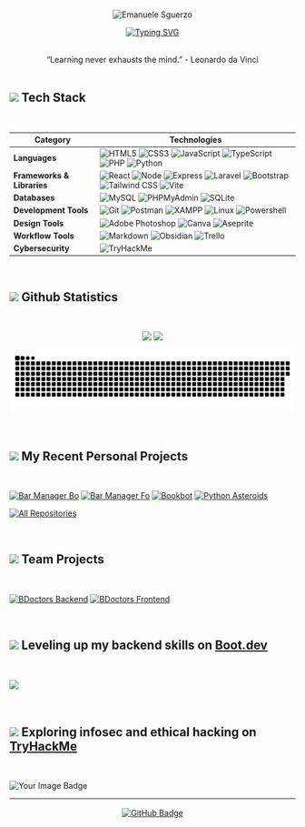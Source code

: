 <br>

<!--Intro-->
<p align="center">
    <img width="400" alt="Emanuele Sguerzo" src="https://github.com/user-attachments/assets/a3a97292-35ca-49fb-be2f-52dc6e9f9a91" />
</p>


<p align="center">
  <a href="https://git.io/typing-svg">
    <img 
      src="https://readme-typing-svg.demolab.com?font=Fira+Code&duration=4000&pause=1000&color=00ADB5&center=true&width=435&lines=Welcome+to+my+profile!+;I+love+coding%2C+gaming+and+reading.;Currently+learning+PHP%2C+Laravel+%26+C.;Seeking+project+collaborations.;Learning+something+new+every+day." 
      alt="Typing SVG" />
  </a>
</p>

<br>

<!--Quote-->
<div align="center">
  “Learning never exhausts the mind.” - Leonardo da Vinci
</div>

<br>

<!--Tech Stack-->
<h2>  <img src="https://media0.giphy.com/media/v1.Y2lkPTc5MGI3NjExM3hwZjZuM2Y5aWoyYzJld3c1aGllMmcyOHNmZjAzdWJwZmhyZXFqYSZlcD12MV9pbnRlcm5hbF9naWZfYnlfaWQmY3Q9cw/dXkewidie4SLwZY87T/giphy.gif" width="50"> Tech Stack </h2>

<br>

| **Category** | **Technologies** |
|--------------|------------------|
| **Languages** | ![HTML5](https://img.shields.io/badge/html5-%23E34F26.svg?style=for-the-badge&logo=html5&logoColor=white) ![CSS3](https://img.shields.io/badge/css3-%231572B6.svg?style=for-the-badge&logo=css3&logoColor=white) ![JavaScript](https://img.shields.io/badge/javascript-%23323330.svg?style=for-the-badge&logo=javascript&logoColor=%23F7DF1E) ![TypeScript](https://img.shields.io/badge/TypeScript-007ACC?style=for-the-badge&logo=typescript&logoColor=white)  ![PHP](https://img.shields.io/badge/php-%23777BB4.svg?style=for-the-badge&logo=php&logoColor=white) ![Python](https://img.shields.io/badge/Python-FFD43B?style=for-the-badge&logo=python&logoColor=blue) |
| **Frameworks & Libraries** | ![React](https://img.shields.io/badge/react-%2320232a.svg?style=for-the-badge&logo=react&logoColor=%2361DAFB) ![Node](https://img.shields.io/badge/Node%20js-339933?style=for-the-badge&logo=nodedotjs&logoColor=white) ![Express](https://img.shields.io/badge/Express%20js-000000?style=for-the-badge&logo=express&logoColor=white) ![Laravel](https://img.shields.io/badge/laravel-%23FF2D20.svg?style=for-the-badge&logo=laravel&logoColor=white) ![Bootstrap](https://img.shields.io/badge/bootstrap-%238511FA.svg?style=for-the-badge&logo=bootstrap&logoColor=white) ![Tailwind CSS](https://img.shields.io/badge/Tailwind_CSS-38B2AC?style=for-the-badge&logo=tailwind-css&logoColor=white) ![Vite](https://img.shields.io/badge/Vite-B73BFE?style=for-the-badge&logo=vite&logoColor=FFD62E) |
| **Databases** | ![MySQL](https://img.shields.io/badge/mysql-4479A1.svg?style=for-the-badge&logo=mysql&logoColor=white) ![PHPMyAdmin](https://img.shields.io/badge/phpmyadmin-6C78AF?style=for-the-badge&logo=phpmyadmin&logoColor=white) ![SQLite](https://img.shields.io/badge/Sqlite-003B57?style=for-the-badge&logo=sqlite&logoColor=white) |
| **Development Tools** | ![Git](https://img.shields.io/badge/git-%23F05033.svg?style=for-the-badge&logo=git&logoColor=white) ![Postman](https://img.shields.io/badge/Postman-FF6C37?style=for-the-badge&logo=Postman&logoColor=white) ![XAMPP](https://img.shields.io/badge/Xampp-F37623?style=for-the-badge&logo=xampp&logoColor=white) ![Linux](https://img.shields.io/badge/Linux-FCC624?style=for-the-badge&logo=linux&logoColor=black) ![Powershell](https://img.shields.io/badge/powershell-5391FE?style=for-the-badge&logo=powershell&logoColor=white) |
| **Design Tools** | ![Adobe Photoshop](https://img.shields.io/badge/adobe%20photoshop-%2331A8FF.svg?style=for-the-badge&logo=adobe%20photoshop&logoColor=white) ![Canva](https://img.shields.io/badge/Canva-%2300C4CC.svg?style=for-the-badge&logo=Canva&logoColor=white) ![Aseprite](https://img.shields.io/badge/Aseprite-FFFFFF?style=for-the-badge&logo=Aseprite&logoColor=#7D929E) |
| **Workflow Tools** | ![Markdown](https://img.shields.io/badge/markdown-%23000000.svg?style=for-the-badge&logo=markdown&logoColor=white) ![Obsidian](https://img.shields.io/badge/Obsidian-483699?style=for-the-badge&logo=Obsidian&logoColor=white) ![Trello](https://img.shields.io/badge/Trello-0052CC?style=for-the-badge&logo=trello&logoColor=white)|
| **Cybersecurity** | ![TryHackMe](https://img.shields.io/badge/TryHackMe-212C42?style=for-the-badge&logo=TryHackMe&logoColor=white) |


<br>

<!--Statistiche Github-->
<h2> <img src="https://media3.giphy.com/media/v1.Y2lkPTc5MGI3NjExbGN0MnJhbDJqaWFmOGJyNndxYXZ0ZGYxZmJzMXBuNXo2MXRkbW1udCZlcD12MV9pbnRlcm5hbF9naWZfYnlfaWQmY3Q9cw/DSmAIq32kNQm1X6K8m/giphy.gif" width="50"> Github Statistics</h2>

<br>

<div align="center">
  
  ![](https://nirzak-streak-stats.vercel.app/?user=emanuelesguerzo&theme=react&hide_border=true)
  ![](https://github-readme-stats.vercel.app/api/top-langs/?username=emanuelesguerzo&hide_border=true&include_all_commits=true&count_private=true&layout=compact&bg_color=20232a&title_color=ffb000&text_color=ffffff)
  
</div>

![snake gif](https://github.com/emanuelesguerzo/emanuelesguerzo/blob/output/github-snake-dark.svg)

<br>

<!--Progetti Personali-->
<h2>  <img src="https://media3.giphy.com/media/v1.Y2lkPTc5MGI3NjExZnd2ZGU3cmplZG91eGVoZmZ0YjMxbHNvY3hmMG1jbGcyM3EzZmtyMSZlcD12MV9pbnRlcm5hbF9naWZfYnlfaWQmY3Q9cw/THvAQ9mQF4CY8O3FOr/giphy.gif" width="50"> My Recent Personal Projects</h2>

<br>

<div>
  
  [![Bar Manager Bo](https://github-readme-stats.vercel.app/api/pin/?username=emanuelesguerzo&repo=bar-manager-bo&bg_color=20232a&title_color=ffb000&hide_border=true&icon_color=ffb000&text_color=ffffff)](https://github.com/emanuelesguerzo/bar-manager-bo)
  [![Bar Manager Fo](https://github-readme-stats.vercel.app/api/pin/?username=emanuelesguerzo&repo=bar-manager-fo&bg_color=20232a&title_color=ffb000&hide_border=true&icon_color=ffb000&text_color=ffffff)](https://github.com/emanuelesguerzo/bar-manager-fo)
  [![Bookbot](https://github-readme-stats.vercel.app/api/pin/?username=emanuelesguerzo&repo=bookbot&bg_color=20232a&title_color=ffb000&hide_border=true&icon_color=ffb000&text_color=ffffff)](https://github.com/emanuelesguerzo/bookbot)
  [![Python Asteroids](https://github-readme-stats.vercel.app/api/pin/?username=emanuelesguerzo&repo=python-asteroids&bg_color=20232a&title_color=ffb000&hide_border=true&icon_color=ffb000&text_color=ffffff)](https://github.com/emanuelesguerzo/python-asteroids)
  
</div>

<a href="https://github.com/emanuelesguerzo?tab=repositories"><img alt="All Repositories" title="All Repositories" src="https://custom-icon-badges.demolab.com/badge/-Click%20Here%20For%20All%20My%20Repos-1F222E?style=for-the-badge&logoColor=white&logo=repo"/></a>

<br>

<!--Progetti a cui ho collaborato-->
<h2>  <img src="https://media3.giphy.com/media/v1.Y2lkPTc5MGI3NjExY2R3dGlpZ2M3d2txYzFocXk4ZjdxZHl0ZHE5cWwweDFuemdxdjFjdCZlcD12MV9pbnRlcm5hbF9naWZfYnlfaWQmY3Q9cw/xACl6QoEJykKGIplyp/giphy.gif" width="50"> Team Projects</h2>

<br>

<div>
  
  [![BDoctors Backend](https://github-readme-stats.vercel.app/api/pin/?username=mbaisotti99&repo=project-work-backend&show_owner=true&bg_color=20232a&title_color=ffb000&hide_border=true&icon_color=ffb000&text_color=ffffff)](https://github.com/mbaisotti99/project-work-backend)
  [![BDoctors Frontend](https://github-readme-stats.vercel.app/api/pin/?username=mbaisotti99&repo=pw-bdoctors-frontend&show_owner=true&bg_color=20232a&title_color=ffb000&hide_border=true&icon_color=ffb000&text_color=ffffff)](https://github.com/mbaisotti99/pw-bdoctors-frontend)

</div>

<br>

<!--Boot.dev-->
<h2>
    <img src="https://media0.giphy.com/media/v1.Y2lkPTc5MGI3NjExMWxpOXNhbnYxYmRlYWJyaXZjeXNtd3RweXc5dGcwMnEza3E3MWFrMCZlcD12MV9pbnRlcm5hbF9naWZfYnlfaWQmY3Q9cw/K0se0vQYyIidZ3oAym/giphy.gif" width="50">
  Leveling up my backend skills on 
  <a href="https://www.boot.dev/u/vhale">
    Boot.dev
  </a>
</h2>  

<br>

<p align="left">
  <img width="400" src="https://api.boot.dev/v1/users/public/3190acbc-01f6-4ac8-9bdd-89b25c395408/thumbnail" >
</p>

<br>

<!--TryHackMe-->
<h2>
    <img src="https://media3.giphy.com/media/v1.Y2lkPTc5MGI3NjExY2FpaDVsdWJtN2Ixc3Q4a2I2bDludTZ1cXJmcHY1Ynp2dzI2ZXA3dCZlcD12MV9pbnRlcm5hbF9naWZfYnlfaWQmY3Q9cw/CfFQcSCxeG1HeMgPWz/giphy.gif" width="50">
    Exploring infosec and ethical hacking on
    <a href="https://tryhackme.com/p/Vhale">
        TryHackMe
    </a>
</h2>

<br>

<p align="left">
  <img src="https://tryhackme-badges.s3.amazonaws.com/Vhale.png" alt="Your Image Badge" />
</p>

<hr>

<!--Visite e Follower-->
<div align="center">
  <a href="https://github.com/emanuelesguerzo?tab=followers">
    <img src="https://img.shields.io/github/followers/emanuelesguerzo?label=Followers&style=social" alt="GitHub Badge" align="center">
  <a/>
</div>
<!---
SoldirVhale/SoldirVhale is a ✨ special ✨ repository because its `README.md` (this file) appears on your GitHub profile.
You can click the Preview link to take a look at your changes.
--->

